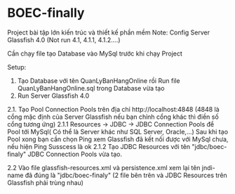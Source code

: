 # BOEC-finally
Project bài tập lớn kiến trúc và thiết kế phần mềm
Note: Config Server Glassfish 4.0 (Not run 4.1, 4.1.1, 4.1.2....)

Cần chạy file tạo Database vào MySql trước khi chạy Project


Setup:
1. Tạo Database với tên QuanLyBanHangOnline rồi Run file QuanLyBanHangOnline.sql trong Database vừa tạo
2. Run Server Glassfish 4.0 

2.1. Tạo Pool Connection Pools trên địa chỉ http://localhost:4848 (4848 là cổng mặc định của Server Glassfish nếu bạn chỉnh cổng khác thì điền số cổng tương ứng)
2.1.1 Resources ->  JDBC -> JDBC Connection Pools để Pool tới MySql( Có thể là Server khác như SQL Server, Oracle,...) 
	  Sau khi tạo Pool xong bạn cần chọn Ping xem Glassfish đã kết nối được với MySql chưa, nếu hiện Ping Susscess là ok
2.1.2 Tạo  JDBC Resources với tên "jdbc/boec-finaly" JDBC Connection Pools vừa tạo.

2.2 Vào file glassfish-resources.xml và persistence.xml xem lại tên jndi-name đã đúng là "jdbc/boec-finaly" 
	(2 file bên trên và JDBC Resources trên Glassfish phải trùng nhau)


